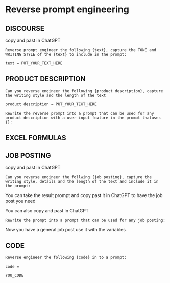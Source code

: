 # Reverse prompt engineering

## DISCOURSE

copy and past in ChatGPT

```
Reverse prompt engineer the following {text}, capture the TONE and WRITING STYLE of the {text} to include in the prompt:

text = PUT_YOUR_TEXT_HERE
```

## PRODUCT DESCRIPTION

```
Can you reverse engineer the following {product description}, capture the writing style and the length of the text

product description = PUT_YOUR_TEXT_HERE
```

```
Rewrite the reverse prompt into a prompt that can be used for any product description with a user input feature in the prompt thatuses {}:
```

## EXCEL FORMULAS

## JOB POSTING

copy and past in ChatGPT

```
Can you reverse engineer the follwing {job posting}, capture the writing style, details and the length of the text and include it in the prompt:
```

You can take the result prompt and copy past it in ChatGPT to have the job post you need

You can also copy and past in ChatGPT

```
Rewrite the prompt into a prompt that can be used for any job posting:
```

Now you have a general job post use it with the variables

## CODE

```
Reverse engineer the following {code} in to a prompt:

code = 

YOU_CODE
```

